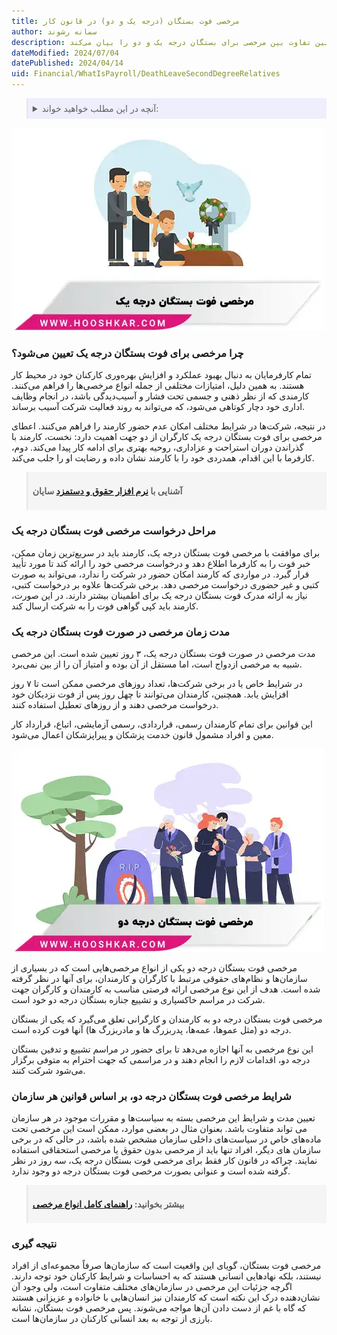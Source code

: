 ```yaml
---
title: مرخصی فوت بستگان (درجه یک و دو) در قانون کار
author: سمانه رشوند
description: این مقاله درباره مرخصی فوت بستگان در محیط کار است. توضیح می‌دهد چرا این مرخصی مهم است، چگونه درخواست می‌شود و مدت زمان آن چقدر است. همچنین تفاوت بین مرخصی برای بستگان درجه یک و دو را بیان می‌کند. 
dateModified: 2024/07/04
datePublished: 2024/04/14
uid: Financial/WhatIsPayroll/DeathLeaveSecondDegreeRelatives
---
```


<blockquote style="background-color:#eeeefc; padding:0.5rem">
<details>
  <summary>آنچه در این مطلب خواهید خواند:</summary>
  <ul>
   <li>چرا مرخصی برای فوت بستگان درجه یک تعیین می‌شود؟</li>
   <li>مراحل درخواست مرخصی فوت بستگان درجه یک</li>
   <li>مدت زمان مرخصی در صورت فوت بستگان درجه یک</li>
   <li>شرایط مرخصی فوت بستگان درجه دو، بر اساس قوانین هر سازمان</li>
  </ul>
</details>
</blockquote>

![مرخصی فوت بستگان درجه یک](./Images/DeathLeaveOfFirstDegreeRelatives.webp)

### چرا مرخصی برای فوت بستگان درجه یک تعیین می‌شود؟

تمام کارفرمایان به دنبال بهبود عملکرد و افزایش بهره‌وری کارکنان خود در محیط کار هستند. به همین دلیل، امتیازات مختلفی از جمله انواع مرخصی‌ها را فراهم می‌کنند.
کارمندی که از نظر ذهنی و جسمی تحت فشار و آسیب‌دیدگی باشد، در انجام وظایف اداری خود دچار کوتاهی می‌شود، که می‌تواند به روند فعالیت شرکت آسیب برساند.

در نتیجه، شرکت‌ها در شرایط مختلف امکان عدم حضور کارمند را فراهم می‌کنند. اعطای مرخصی برای فوت بستگان درجه یک کارگران از دو جهت اهمیت دارد: نخست، کارمند با گذراندن دوران استراحت و عزاداری، روحیه بهتری برای ادامه کار پیدا می‌کند. دوم، کارفرما با این اقدام، همدردی خود را با کارمند نشان داده و رضایت او را جلب می‌کند.

<blockquote style="background-color:#f5f5f5; padding:0.5rem">
<p><strong>آشنایی با <a href="https://www.hooshkar.com/Software/Sayan/Module/Payroll" target="_blank">نرم افزار حقوق و دستمزد</a> سایان</strong></p></blockquote>

### مراحل درخواست مرخصی فوت بستگان درجه یک

برای موافقت با مرخصی فوت بستگان درجه یک، کارمند باید در سریع‌ترین زمان ممکن، خبر فوت را به کارفرما اطلاع دهد و درخواست مرخصی خود را ارائه کند تا مورد تأیید قرار گیرد.
در مواردی که کارمند امکان حضور در شرکت را ندارد، می‌تواند به صورت کتبی و غیر حضوری درخواست مرخصی دهد. برخی شرکت‌ها علاوه بر درخواست کتبی، نیاز به ارائه مدرک فوت بستگان درجه یک برای اطمینان بیشتر دارند. در این صورت، کارمند باید کپی گواهی فوت را به شرکت ارسال کند.

### مدت زمان مرخصی در صورت فوت بستگان درجه یک

مدت مرخصی در صورت فوت بستگان درجه یک، ۳ روز تعیین شده است. این مرخصی شبیه به مرخصی ازدواج است، اما مستقل از آن بوده و امتیاز آن را از بین نمی‌برد.

در شرایط خاص یا در برخی شرکت‌ها، تعداد روزهای مرخصی ممکن است تا ۷ روز افزایش یابد. همچنین، کارمندان می‌توانند تا چهل روز پس از فوت نزدیکان خود درخواست مرخصی دهند و از روزهای تعطیل استفاده کنند.

این قوانین برای تمام کارمندان رسمی، قراردادی، رسمی آزمایشی، اتباع، قرارداد کار معین و افراد مشمول قانون خدمت پزشکان و پیراپزشکان اعمال می‌شود.

![مرخصی فوت بستگان درجه دو](./Images/DeathLeaveSecondDegreeRelatives-01.webp)

مرخصی فوت بستگان درجه دو یکی از انواع مرخصی‌هایی است که در بسیاری از سازمان‌ها و نظام‌های حقوقی مرتبط با کارگران و کارمندان، برای آنها در نظر گرفته شده است. هدف از این نوع مرخصی ارائه فرصتی مناسب به کارمندان و کارگران جهت شرکت در مراسم خاکسپاری و تشییع جنازه بستگان درجه دو خود است.

مرخصی فوت بستگان درجه دو به کارمندان و کارگرانی تعلق می‌گیرد که یکی از بستگان درجه دو (مثل عموها، عمه‌ها، پدربزرگ ها و مادربزرگ ها) آنها فوت کرده است. 

این نوع مرخصی به آنها اجازه می‌دهد تا برای حضور در مراسم تشییع و تدفین بستگان درجه دو، اقدامات لازم را انجام دهند و در مراسمی که جهت احترام به متوفی برگزار می‌شود شرکت کنند.

### شرایط مرخصی فوت بستگان درجه دو، بر اساس قوانین هر سازمان

تعیین مدت و شرایط این مرخصی بسته به سیاست‌ها و مقررات موجود در هر سازمان می تواند متفاوت باشد. بعنوان مثال در بعضی موارد، ممکن است این مرخصی تحت ماده‌های خاص در سیاست‌های داخلی سازمان مشخص شده باشد، در حالی که در برخی سازمان های دیگر، افراد تنها باید از مرخصی بدون حقوق یا مرخصی استحقاقی استفاده نمایند. چراکه در قانون کار فقط برای مرخصی فوت بستگان درجه یک، سه روز در نظر گرفته شده است و عنوانی بصورت مرخصی فوت بستگان درجه دو وجود ندارد.

<blockquote style="background-color:#f5f5f5; padding:0.5rem">
<p><strong>بیشتر بخوانید: <a href="https://www.hooshkar.com/Wiki/Payroll/TypesOfLeaves" target="_blank">راهنمای کامل انواع مرخصی</a></p></strong></blockquote>

### نتیجه گیری

مرخصی فوت بستگان، گویای این واقعیت است که سازمان‌ها صرفاً مجموعه‌ای از افراد نیستند، بلکه نهادهایی انسانی هستند که به احساسات و شرایط کارکنان خود توجه دارند. اگرچه جزئیات این مرخصی در سازمان‌های مختلف متفاوت است، ولی وجود آن نشان‌دهنده درک این نکته است که کارمندان نیز انسان‌هایی با خانواده و عزیزانی هستند که گاه با غم از دست دادن آن‌ها مواجه می‌شوند. پس مرخصی فوت بستگان، نشانه بارزی از توجه به بعد انسانی کارکنان در سازمان‌ها است.